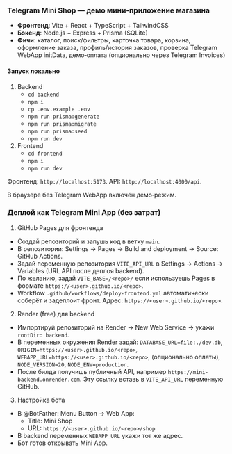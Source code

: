 ### Telegram Mini Shop — демо мини‑приложение магазина

- **Фронтенд**: Vite + React + TypeScript + TailwindCSS
- **Бэкенд**: Node.js + Express + Prisma (SQLite)
- **Фичи**: каталог, поиск/фильтры, карточка товара, корзина, оформление заказа, профиль/история заказов, проверка Telegram WebApp initData, демо‑оплата (опционально через Telegram Invoices)

#### Запуск локально
1. Backend
   - `cd backend`
   - `npm i`
   - `cp .env.example .env`
   - `npm run prisma:generate`
   - `npm run prisma:migrate`
   - `npm run prisma:seed`
   - `npm run dev`
2. Frontend
   - `cd frontend`
   - `npm i`
   - `npm run dev`

Фронтенд: `http://localhost:5173`. API: `http://localhost:4000/api`.

В браузере без Telegram WebApp включён демо‑режим.

### Деплой как Telegram Mini App (без затрат)

1) GitHub Pages для фронтенда
- Создай репозиторий и запушь код в ветку `main`.
- В репозитории: Settings → Pages → Build and deployment → Source: GitHub Actions.
- Задай переменную репозитория `VITE_API_URL` в Settings → Actions → Variables (URL API после деплоя backend).
- По желанию, задай `VITE_BASE=/<repo>/` если используешь Pages в формате `https://<user>.github.io/<repo>`.
- Workflow `.github/workflows/deploy-frontend.yml` автоматически соберёт и задеплоит фронт. Адрес: `https://<user>.github.io/<repo>`.

2) Render (free) для backend
- Импортируй репозиторий на Render → New Web Service → укажи `rootDir: backend`.
- В переменных окружения Render задай: `DATABASE_URL=file:./dev.db`, `ORIGIN=https://<user>.github.io/<repo>`, `WEBAPP_URL=https://<user>.github.io/<repo>`, (опционально оплаты), `NODE_VERSION=20`, `NODE_ENV=production`.
- После билда получишь публичный API, например `https://mini-backend.onrender.com`. Эту ссылку вставь в `VITE_API_URL` переменную GitHub.

3) Настройка бота
- В @BotFather: Menu Button → Web App:
  - Title: Mini Shop
  - URL: `https://<user>.github.io/<repo>/shop`
- В backend переменных `WEBAPP_URL` укажи тот же адрес.
- Бот готов открывать Mini App.
